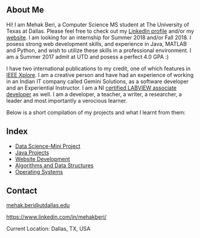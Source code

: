 ## About Me
Hi! I am Mehak Beri, a Computer Science MS student at The University of Texas at Dallas. Please feel free to check out my [LinkedIn profile](https://www.linkedin.com/in/mehakberi/) and/or my [website](http://utdallas.edu/~mehak.beri/). I am looking for an internship for Summer 2018 and/or Fall 2018. I posess strong web development skills, and experience in Java, MATLAB and Python, and wish to utilize these skills in a professional environment. I am a Summer 2017 admit at UTD and posess a perfect 4.0 GPA :) 

I have two international publications to my credit, one of which features in [IEEE Xplore](http://ieeexplore.ieee.org/document/7238520/?reload=true). I am a creative person and have had an experience of working in an Indian IT company called Gemini Solutions, as a software developer and an Experiential Instructor. I am a NI [certified LABVIEW associate developer](https://www.youracclaim.com/badges/c6a933f3-0cd1-47f9-9b13-39095aa577af) as well. I am a developer, a teacher, a writer, a researcher, a leader and most importantly a verocious learner. 

Below is a short compilation of my projects and what I learnt from them:

## Index

- [Data Science-Mini Project](https://github.com/MehakBeri/Data-Science)
- [Java Projects](JavaProjects.md)
- [Website Development](webdev.md)
- [Algorithms and Data Structures](algo.md)
- [Operating Systems](os.md)

## Contact

mehak.beri@utdallas.edu

https://www.linkedin.com/in/mehakberi/

Current Location: Dallas, TX, USA
